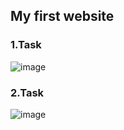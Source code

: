 ## My first website

### 1.Task

![image](https://user-images.githubusercontent.com/58807892/229122637-9bbb5976-1384-4a57-97ce-bb6f601788a7.png)

### 2.Task

![image](https://user-images.githubusercontent.com/58807892/229252007-34d60a5b-5481-4298-acec-442a5035e0a0.png)
